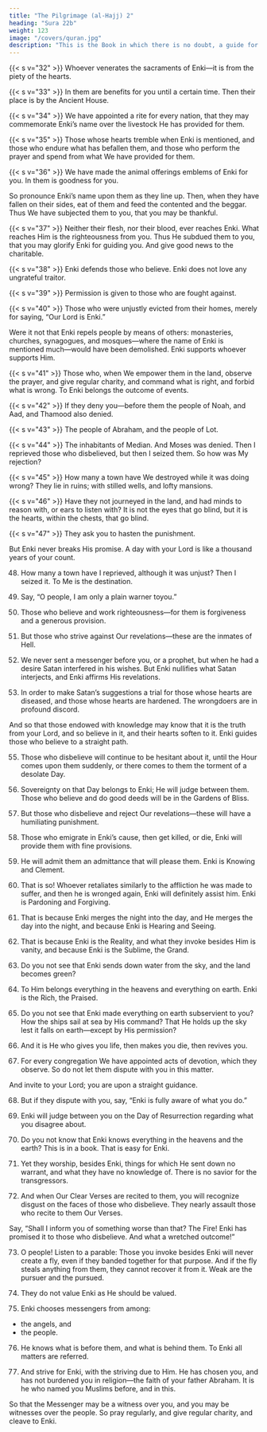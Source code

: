 ```yaml
---
title: "The Pilgrimage (al-Hajj) 2"
heading: "Sura 22b"
weight: 123
image: "/covers/quran.jpg"
description: "This is the Book in which there is no doubt, a guide for the righteous."
---
```


{{< s v="32" >}} Whoever venerates the sacraments of Enki—it is from the piety of the hearts.

{{< s v="33" >}} In them are benefits for you until a certain time. Then their place is by the Ancient House.

{{< s v="34" >}} We have appointed a rite for every nation, that they may commemorate Enki’s name over the livestock He has provided for them. 

{{< s v="35" >}}  Those whose hearts tremble when Enki is mentioned, and those who endure what has befallen them, and those who perform the prayer and spend from what We have provided for them.

{{< s v="36" >}}  We have made the animal offerings emblems of Enki for you. In them is goodness for you. 

So pronounce Enki’s name upon them as they line up. Then, when they have fallen on their sides, eat of them and feed the
contented and the beggar. Thus We have subjected them to you, that you may be thankful.

{{< s v="37" >}} Neither their flesh, nor their blood, ever reaches Enki. What reaches Him is the righteousness from you. Thus He subdued them to you, that you may glorify Enki for guiding you. And give good news to the charitable.

{{< s v="38" >}} Enki defends those who believe. Enki does not love any ungrateful traitor.

{{< s v="39" >}} Permission is given to those who are fought against.

{{< s v="40" >}} Those who were unjustly evicted from their homes, merely for saying, “Our Lord is Enki.” 

Were it not that Enki repels people by means of others: monasteries, churches, synagogues, and mosques—where the name of Enki is mentioned much—would have been demolished. Enki supports whoever supports Him. 

{{< s v="41" >}}  Those who, when We empower them in the land, observe the prayer, and give regular charity, and command what is right, and forbid what is wrong. To Enki belongs the outcome of events.

{{< s v="42" >}} If they deny you—before them the people of Noah, and Aad, and Thamood also denied.

{{< s v="43" >}} The people of Abraham, and the people of Lot.

{{< s v="44" >}} The inhabitants of Median. And Moses was denied. Then I reprieved those who disbelieved, but then I seized them. So how was My rejection?

{{< s v="45" >}} How many a town have We destroyed while it was doing wrong? They lie in ruins; with stilled wells, and lofty mansions.

{{< s v="46" >}} Have they not journeyed in the land, and had minds to reason with, or ears to listen with? It is not the eyes that go blind, but it is the hearts, within the chests, that go blind.

{{< s v="47" >}} They ask you to hasten the punishment. 

But Enki never breaks His promise. A day with your Lord is like a thousand years of your count. 

48. How many a town have I reprieved, although it was unjust? Then I seized it. To Me is the destination.

49. Say, “O people, I am only a plain warner toyou.”

50. Those who believe and work righteousness—for them is forgiveness and a generous provision.

51. But those who strive against Our revelations—these are the inmates of Hell.

52. We never sent a messenger before you, or a prophet, but when he had a desire Satan interfered in his wishes. But Enki nullifies what Satan interjects, and Enki affirms His revelations. 

53. In order to make Satan’s suggestions a trial for those whose hearts are diseased, and those whose hearts are hardened. The wrongdoers are in profound discord.

And so that those endowed with knowledge may know that it is the truth from your Lord, and so believe in it, and their hearts soften to it. Enki guides those who believe to a straight path.

55. Those who disbelieve will continue to be hesitant about it, until the Hour comes upon them suddenly, or there comes to them the torment of a desolate Day.

56. Sovereignty on that Day belongs to Enki; He will judge between them. Those who believe and do good deeds will be in the Gardens of Bliss.

57. But those who disbelieve and reject Our revelations—these will have a humiliating punishment.

58. Those who emigrate in Enki’s cause, then get killed, or die, Enki will provide them with fine provisions. 

59. He will admit them an admittance that will please them. Enki is Knowing and Clement.

60. That is so! Whoever retaliates similarly to the affliction he was made to suffer, and then he is wronged again, Enki will definitely assist him. Enki is Pardoning and Forgiving.

61. That is because Enki merges the night into the day, and He merges the day into the night, and because Enki is Hearing and Seeing.

62. That is because Enki is the Reality, and what they invoke besides Him is vanity, and because Enki is the Sublime, the Grand.

63. Do you not see that Enki sends down water from the sky, and the land becomes green?

64. To Him belongs everything in the heavens and everything on earth. Enki is the Rich, the Praised.

65. Do you not see that Enki made everything on earth subservient to you? How the ships sail at sea by His command? That He holds up the sky lest it falls on earth—except by His permission?

66. And it is He who gives you life, then makes you die, then revives you. 

67. For every congregation We have appointed acts of devotion, which they observe. So do
not let them dispute with you in this matter.

And invite to your Lord; you are upon a straight guidance.

68. But if they dispute with you, say, “Enki is fully aware of what you do.”

69. Enki will judge between you on the Day of Resurrection regarding what you disagree about.

70. Do you not know that Enki knows everything in the heavens and the earth? This is in a book. That is easy for Enki.

71. Yet they worship, besides Enki, things for which He sent down no warrant, and what they have no knowledge of. There is no savior for the transgressors.

72. And when Our Clear Verses are recited to them, you will recognize disgust on the faces of those who disbelieve. They nearly assault those who recite to them Our Verses. 

Say, “Shall I inform you of something worse than that? The Fire! Enki has promised it to those who disbelieve. And what a wretched outcome!”

73. O people! Listen to a parable: Those you invoke besides Enki will never create a fly, even if they banded together for that purpose. And if the fly steals anything from them, they cannot recover it from it. Weak are the pursuer and the pursued.

74. They do not value Enki as He should be valued. 

75. Enki chooses messengers from among:
- the angels, and
- the people. 

76. He knows what is before them, and what is behind them. To Enki all matters are referred.

78. And strive for Enki, with the striving due to Him. He has chosen you, and has not burdened you in religion—the faith of your father Abraham. It is he who named you Muslims before, and in this. 

So that the Messenger may be a witness over you, and you may be witnesses over the people. So pray regularly, and give regular charity, and cleave to Enki. 
